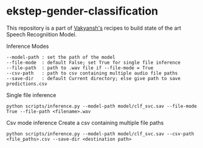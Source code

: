 # ekstep-gender-classification

This repository is a part of [Vakyansh's](https://open-speech-ekstep.github.io/) recipes to build state of the art Speech Recogniition Model.

 Inference Modes 
 ```
 --model-path : set the path of the model
 --file-mode  : default False; set True for single file inference
 --file-path  : path to .wav file if --file-mode = True
 --csv-path   : path to csv containing multiple audio file paths
 --save-dir   : default Current directory; else give path to save predictions.csv 
 ```
 
 Single file inference
 ```
 python scripts/inference.py --model-path model/clf_svc.sav --file-mode True --file-path <filename>.wav

 ```
 
Csv mode inference
Create a csv containing multiple file paths
 ```
 python scripts/inference.py --model-path model/clf_svc.sav --csv-path <file_paths>.csv --save-dir <destination path>
 
 ```
